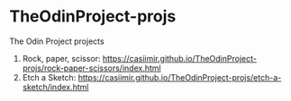 # TheOdinProject-projs
The Odin Project projects

1. Rock, paper, scissor: https://casiimir.github.io/TheOdinProject-projs/rock-paper-scissors/index.html
2. Etch a Sketch: https://casiimir.github.io/TheOdinProject-projs/etch-a-sketch/index.html
